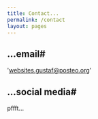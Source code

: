 ```yaml
---
title: Contact...
permalink: /contact
layout: pages
---
```


## ...email#

'websites.gustaf@posteo.org'

## ...social media#

pffft...
